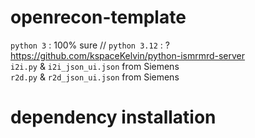 # openrecon-template

`python 3` : 100% sure  //  `python 3.12` : ?  
https://github.com/kspaceKelvin/python-ismrmrd-server  
`i2i.py` & `i2i_json_ui.json` from Siemens  
`r2d.py` & `r2d_json_ui.json` from Siemens  


# dependency installation